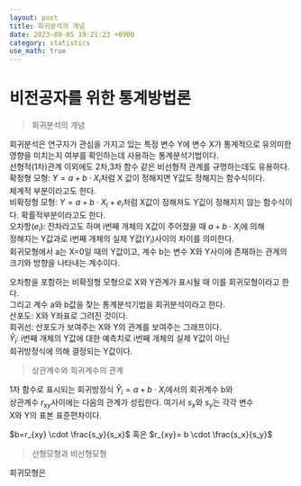 ```yaml
---
layout: post
title: 회귀분석의 개념    
date: 2023-09-05 19:21:23 +0900
category: statistics 
use_math: true
---
```

# 비전공자를 위한 통계방법론    
> 회귀분석의 개념  

회귀분석은 연구자가 관심을 가지고 있는 특정 변수 Y에 변수 X가 통계적으로 유의미한  
영향을 미치는지 여부를 확인하는데 사용하는 통계분석기법이다.  
선형적(1차)관계 이외에도 2차,3차 함수 같은 비선형적 관계를 규명하는데도 유용하다.  
확정형 모형: $Y=a+b \cdot X_i$처럼 X 값이 정해지면 Y값도 정해지는 함수식이다.  
체계적 부분이라고도 한다.  
비확정형 모형: $Y=a+b \cdot X_i+e_i$처럼 X값이 정해져도 Y깂이 정해지지 않는 함수식이다. 확률적부분이라고도 한다.   
오차항($e_i$): 잔차라고도 하며 i번째 개체의 X값이 주어졌을 때 $a+b \cdot X_i$에 의해  
정해지는 Y값과로 i번째 개체의 실제 Y값($Y_i$)사이의 차이를 의미한다.   
회귀모형에서 a는 X=0일 때의 Y값이고, 계수 b는 변수 X와 Y사이에 존재하는 관계의  
크기와 방향을 나타내는 계수이다.  
  
오차항을 포함하는 비확정형 모형으로 X와 Y관계가 표시될 때 이를 회귀모형이라고 한다.  
그리고 계수 a와 b값을 찾는 통계분석기법을 회귀분석이라고 한다.  
산포도: X와 Y좌표로 그려진 것이다.  
회귀선: 산포도가 보여주는 X와 Y의 관계를 보여주는 그래프이다.  
$\widehat{Y}_i$: i번째 개체의 Y값에 대한 예측치로 i번째 개체의 실제 Y값이 아닌  
회귀방정식에 의해 결정되는 Y값이다.  
  
> 상관계수와 회귀계수의 관계  

1차 함수로 표시되는 회귀방정식 $\widehat{Y}_i= a + b \cdot X_i$에서의 회귀계수 b와  
상관계수 $r_{xy}$사이에는 다음의 관계가 성립한다. 여기서 $s_x$와 $s_y$는 각각 변수  
X와 Y의 표본 표준편차이다.  
  
$b=r_{xy} \cdot \frac{s_y}{s_x}$ 혹은 $r_{xy}= b \cdot \frac{s_x}{s_y}$  
  
> 선형모형과 비선형모형  

회귀모형은